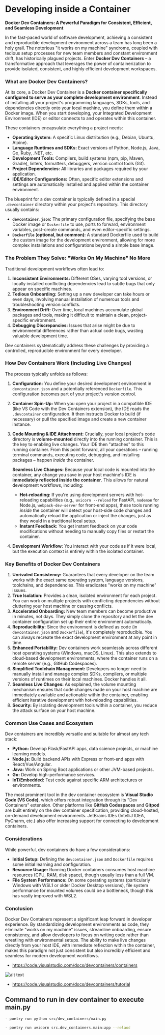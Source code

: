 # Developing inside a Container

**Docker Dev Containers: A Powerful Paradigm for Consistent, Efficient, and Seamless Development**

In the fast-paced world of software development, achieving a consistent and reproducible development environment across a team has long been a holy grail. The notorious "it works on my machine" syndrome, coupled with tedious setup processes for new team members and constant environment drift, has historically plagued projects. Enter **Docker Dev Containers** – a transformative approach that leverages the power of containerization to provide isolated, consistent, and highly efficient development workspaces.

### What are Docker Dev Containers?

At its core, a Docker Dev Container is a **Docker container specifically configured to serve as your complete development environment**. Instead of installing all your project's programming languages, SDKs, tools, and dependencies directly onto your local machine, you define them within a Docker image. When you start developing, your Integrated Development Environment (IDE) or editor connects to and operates within this container.

These containers encapsulate everything a project needs:

* **Operating System:** A specific Linux distribution (e.g., Debian, Ubuntu, Alpine).
* **Language Runtimes and SDKs:** Exact versions of Python, Node.js, Java, Go, Ruby, .NET, etc.
* **Development Tools:** Compilers, build systems (npm, pip, Maven, Gradle), linters, formatters, debuggers, version control tools (Git).
* **Project Dependencies:** All libraries and packages required by your application.
* **IDE/Editor Configurations:** Often, specific editor extensions and settings are automatically installed and applied within the container environment.

The blueprint for a dev container is typically defined in a special `.devcontainer` directory within your project's repository. This directory usually contains:

* **`devcontainer.json`:** The primary configuration file, specifying the base Docker image or `Dockerfile` to use, ports to forward, environment variables, post-create commands, and even editor-specific settings.
* **`Dockerfile` (optional, but common):** A standard Dockerfile used to build the custom image for the development environment, allowing for more complex installations and configurations beyond a simple base image.

### The Problem They Solve: "Works On My Machine" No More

Traditional development workflows often lead to:

1.  **Inconsistent Environments:** Different OSes, varying tool versions, or locally installed conflicting dependencies lead to subtle bugs that only appear on specific machines.
2.  **Tedious Onboarding:** Setting up a new developer can take hours or even days, involving manual installation of numerous tools and troubleshooting version conflicts.
3.  **Environment Drift:** Over time, local machines accumulate global packages and tools, making it difficult to maintain a clean, project-specific environment.
4.  **Debugging Discrepancies:** Issues that arise might be due to environmental differences rather than actual code bugs, wasting valuable development time.

Dev containers systematically address these challenges by providing a controlled, reproducible environment for every developer.

### How Dev Containers Work (Including Live Changes)

The process typically unfolds as follows:

1.  **Configuration:** You define your desired development environment in `devcontainer.json` and a potentially referenced `Dockerfile`. This configuration becomes part of your project's version control.
2.  **Container Spin-Up:** When you open your project in a compatible IDE (like VS Code with the Dev Containers extension), the IDE reads the `.devcontainer` configuration. It then instructs Docker to build (if necessary) or pull the specified image and create a new container instance.
3.  **Code Mounting & IDE Attachment:** Crucially, your local project's code directory is **volume-mounted** directly into the running container. This is the key to enabling live changes. Your IDE then "attaches" to this running container. From this point forward, all your operations – running terminal commands, executing code, debugging, and installing packages – happen *inside* the container.

    **Seamless Live Changes:**
    Because your local code is mounted into the container, any change you save in your host machine's IDE is **immediately reflected inside the container**. This allows for natural development workflows, including:
    * **Hot-reloading:** If you're using development servers with hot-reloading capabilities (e.g., `uvicorn --reload` for FastAPI, `nodemon` for Node.js, `webpack-dev-server` for front-end apps), these tools running *inside* the container will detect your host-side code changes and automatically reload the application or inject the changes, just as they would in a traditional local setup.
    * **Instant Feedback:** You get instant feedback on your code modifications without needing to manually copy files or restart the container.

4.  **Development Workflow:** You interact with your code as if it were local, but the execution context is entirely within the isolated container.

### Key Benefits of Docker Dev Containers

1.  **Unrivaled Consistency:** Guarantees that every developer on the team works with the exact same operating system, language versions, toolchains, and dependencies. This eradicates "works on my machine" issues.
2.  **True Isolation:** Provides a clean, isolated environment for each project. You can work on multiple projects with conflicting dependencies without cluttering your host machine or causing conflicts.
3.  **Accelerated Onboarding:** New team members can become productive in minutes, not days. They simply clone the repository and let the dev container configuration set up their entire environment automatically.
4.  **Reproducibility:** Since the environment is defined as code (in `devcontainer.json` and `Dockerfile`), it's completely reproducible. You can always recreate the exact development environment at any point in time.
5.  **Enhanced Portability:** Dev containers work seamlessly across different host operating systems (Windows, macOS, Linux). This also extends to cloud-based development environments, where the container runs on a remote server (e.g., GitHub Codespaces).
6.  **Simplified Toolchain Management:** Developers no longer need to manually install and manage complex SDKs, compilers, or multiple versions of runtimes on their local machines. Docker handles it all.
7.  **Seamless Live Changes:** As explained, the volume mounting mechanism ensures that code changes made on your host machine are immediately available and actionable within the container, enabling efficient iterative development with hot-reloading capabilities.
8.  **Security:** By isolating development tools within a container, you reduce the attack surface on your host machine.

### Common Use Cases and Ecosystem

Dev containers are incredibly versatile and suitable for almost any tech stack:

* **Python:** Develop Flask/FastAPI apps, data science projects, or machine learning models.
* **Node.js:** Build backend APIs with Express or front-end apps with React/Vue/Angular.
* **Java:** Work on Spring Boot applications or other JVM-based projects.
* **Go:** Develop high-performance services.
* **IoT/Embedded:** Test code against specific ARM architectures or environments.

The most prominent tool in the dev container ecosystem is **Visual Studio Code (VS Code)**, which offers robust integration through its "Dev Containers" extension. Other platforms like **GitHub Codespaces** and **Gitpod** are built entirely on the dev container specification, providing cloud-hosted, on-demand development environments. JetBrains IDEs (IntelliJ IDEA, PyCharm, etc.) also offer increasing support for connecting to development containers.

### Considerations

While powerful, dev containers do have a few considerations:

* **Initial Setup:** Defining the `devcontainer.json` and `Dockerfile` requires some initial learning and configuration.
* **Resource Usage:** Running Docker containers consumes host machine resources (CPU, RAM, disk space), though usually less than a full VM.
* **File System Performance:** On some operating systems (particularly Windows with WSL1 or older Docker Desktop versions), file system performance for mounted volumes could be a bottleneck, though this has vastly improved with WSL2.

### Conclusion

Docker Dev Containers represent a significant leap forward in developer experience. By standardizing development environments as code, they eliminate "works on my machine" issues, streamline onboarding, ensure consistency, and allow developers to focus on writing code rather than wrestling with environmental setups. The ability to make live changes directly from your host IDE, with immediate reflection within the container, makes this paradigm not just consistent but also incredibly efficient and seamless for modern development workflows.


- https://code.visualstudio.com/docs/devcontainers/containers

![alt text](image.png)

- https://code.visualstudio.com/docs/devcontainers/tutorial


## Command to run in dev container to execute main.py

```bash
- poetry run python src/dev_containers/main.py
```

```bash
- poetry run uvicorn src.dev_containers.main:app --relaod
```